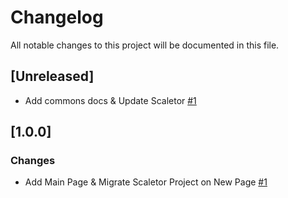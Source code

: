 # Changelog
All notable changes to this project will be documented in this file.

## [Unreleased]
- Add commons docs & Update Scaletor [#1](https://github.com/fdrandolfi/next-boilerplate/pull/1)

## [1.0.0]
### Changes
- Add Main Page & Migrate Scaletor Project on New Page [#1](https://github.com/fdrandolfi/next-boilerplate/pull/1)
